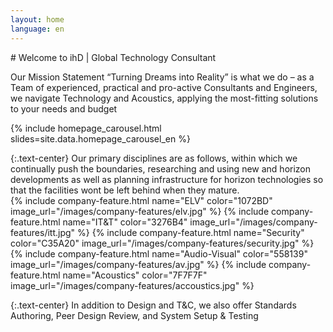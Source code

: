 ```yaml
---
layout: home
language: en
---
```


<div class="container"><div class="row"><div class="col-md-12">
# Welcome to ihD | Global Technology Consultant

Our Mission Statement “Turning Dreams into Reality” is what we do – as a Team of experienced, practical and pro-active Consultants and Engineers, we navigate Technology and Acoustics, applying the most-fitting solutions to your needs and budget
</div></div></div>

{% include homepage_carousel.html slides=site.data.homepage_carousel_en %}

<div class="container"><div class="row"><div class="col-md-12">
{:.text-center}
Our primary disciplines are as follows, within which we continually push the boundaries, researching and using new and horizon developments as well as planning infrastructure for horizon technologies so that the facilities wont be left behind when they mature.

<div class="row company-features">
{% include company-feature.html name="ELV"          color="1072BD" image_url="/images/company-features/elv.jpg" %}
{% include company-feature.html name="IT&amp;T"     color="3276B4" image_url="/images/company-features/itt.jpg" %}
{% include company-feature.html name="Security"     color="C35A20" image_url="/images/company-features/security.jpg" %}
{% include company-feature.html name="Audio-Visual" color="558139" image_url="/images/company-features/av.jpg" %}
{% include company-feature.html name="Acoustics"    color="7F7F7F" image_url="/images/company-features/accoustics.jpg" %}
</div>

{:.text-center}
In addition to Design and T&amp;C, we also offer Standards Authoring, Peer Design Review, and System Setup & Testing
</div></div></div>
